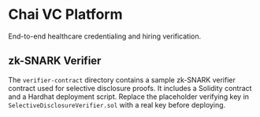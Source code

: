 # Chai VC Platform

End-to-end healthcare credentialing and hiring verification.

## zk-SNARK Verifier

The `verifier-contract` directory contains a sample zk-SNARK verifier
contract used for selective disclosure proofs. It includes a Solidity
contract and a Hardhat deployment script. Replace the placeholder
verifying key in `SelectiveDisclosureVerifier.sol` with a real key before
deploying.
